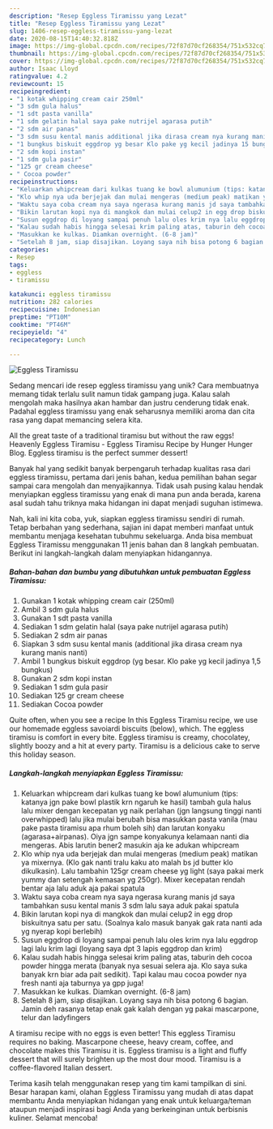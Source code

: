 ```yaml
---
description: "Resep Eggless Tiramissu yang Lezat"
title: "Resep Eggless Tiramissu yang Lezat"
slug: 1406-resep-eggless-tiramissu-yang-lezat
date: 2020-08-15T14:40:32.818Z
image: https://img-global.cpcdn.com/recipes/72f87d70cf268354/751x532cq70/eggless-tiramissu-foto-resep-utama.jpg
thumbnail: https://img-global.cpcdn.com/recipes/72f87d70cf268354/751x532cq70/eggless-tiramissu-foto-resep-utama.jpg
cover: https://img-global.cpcdn.com/recipes/72f87d70cf268354/751x532cq70/eggless-tiramissu-foto-resep-utama.jpg
author: Isaac Lloyd
ratingvalue: 4.2
reviewcount: 15
recipeingredient:
- "1 kotak whipping cream cair 250ml"
- "3 sdm gula halus"
- "1 sdt pasta vanilla"
- "1 sdm gelatin halal saya pake nutrijel agarasa putih"
- "2 sdm air panas"
- "3 sdm susu kental manis additional jika dirasa cream nya kurang manis nanti"
- "1 bungkus biskuit eggdrop yg besar Klo pake yg kecil jadinya 15 bungkus"
- "2 sdm kopi instan"
- "1 sdm gula pasir"
- "125 gr cream cheese"
- " Cocoa powder"
recipeinstructions:
- "Keluarkan whipcream dari kulkas tuang ke bowl alumunium (tips: katanya jgn pake bowl plastik krn ngaruh ke hasil) tambah gula halus lalu mixer dengan kecepatan yg naik perlahan (jgn langsung tinggi nanti overwhipped) lalu jika mulai berubah bisa masukkan pasta vanila (mau pake pasta tiramisu apa rhum boleh sih) dan larutan konyaku (agarasa+airpanas). Oiya jgn sampe konyakunya kelamaan nanti dia mengeras. Abis larutin bener2 masukin aja ke adukan whipcream"
- "Klo whip nya uda berjejak dan mulai mengeras (medium peak) matikan ya mixernya. (Klo gak nanti tralu kaku ato malah bs jd butter klo dikulkasin). Lalu tambahin 125gr cream cheese yg light (saya pakai merk yummy dan setengah kemasan yg 250gr). Mixer kecepatan rendah bentar aja lalu aduk aja pakai spatula"
- "Waktu saya coba cream nya saya ngerasa kurang manis jd saya tambahkan susu kental manis 3 sdm lalu saya aduk pakai spatula"
- "Bikin larutan kopi nya di mangkok dan mulai celup2 in egg drop biskuitnya satu per satu. (Soalnya kalo masuk banyak gak rata nanti ada yg nyerap kopi berlebih)"
- "Susun eggdrop di loyang sampai penuh lalu oles krim nya lalu eggdrop lagi lalu krim lagi (loyang saya dpt 3 lapis eggdrop dan krim)"
- "Kalau sudah habis hingga selesai krim paling atas, taburin deh cocoa powder hingga merata (banyak nya sesuai selera aja. Klo saya suka banyak krn biar ada pait sedikit). Tapi kalau mau cocoa powder nya fresh nanti aja taburnya ya gpp juga!"
- "Masukkan ke kulkas. Diamkan overnight. (6-8 jam)"
- "Setelah 8 jam, siap disajikan. Loyang saya nih bisa potong 6 bagian. Jamin deh rasanya tetap enak gak kalah dengan yg pakai mascarpone, telur dan ladyfingers"
categories:
- Resep
tags:
- eggless
- tiramissu

katakunci: eggless tiramissu 
nutrition: 282 calories
recipecuisine: Indonesian
preptime: "PT10M"
cooktime: "PT46M"
recipeyield: "4"
recipecategory: Lunch

---
```



![Eggless Tiramissu](https://img-global.cpcdn.com/recipes/72f87d70cf268354/751x532cq70/eggless-tiramissu-foto-resep-utama.jpg)

Sedang mencari ide resep eggless tiramissu yang unik? Cara membuatnya memang tidak terlalu sulit namun tidak gampang juga. Kalau salah mengolah maka hasilnya akan hambar dan justru cenderung tidak enak. Padahal eggless tiramissu yang enak seharusnya memiliki aroma dan cita rasa yang dapat memancing selera kita.

All the great taste of a traditional tiramisu but without the raw eggs! Heavenly Eggless Tiramisu - Eggless Tiramisu Recipe by Hunger Hunger Blog. Eggless tiramisu is the perfect summer dessert!

Banyak hal yang sedikit banyak berpengaruh terhadap kualitas rasa dari eggless tiramissu, pertama dari jenis bahan, kedua pemilihan bahan segar sampai cara mengolah dan menyajikannya. Tidak usah pusing kalau hendak menyiapkan eggless tiramissu yang enak di mana pun anda berada, karena asal sudah tahu triknya maka hidangan ini dapat menjadi suguhan istimewa.


Nah, kali ini kita coba, yuk, siapkan eggless tiramissu sendiri di rumah. Tetap berbahan yang sederhana, sajian ini dapat memberi manfaat untuk membantu menjaga kesehatan tubuhmu sekeluarga. Anda bisa membuat Eggless Tiramissu menggunakan 11 jenis bahan dan 8 langkah pembuatan. Berikut ini langkah-langkah dalam menyiapkan hidangannya.

<!--inarticleads1-->

##### Bahan-bahan dan bumbu yang dibutuhkan untuk pembuatan Eggless Tiramissu:

1. Gunakan 1 kotak whipping cream cair (250ml)
1. Ambil 3 sdm gula halus
1. Gunakan 1 sdt pasta vanilla
1. Sediakan 1 sdm gelatin halal (saya pake nutrijel agarasa putih)
1. Sediakan 2 sdm air panas
1. Siapkan 3 sdm susu kental manis (additional jika dirasa cream nya kurang manis nanti)
1. Ambil 1 bungkus biskuit eggdrop (yg besar. Klo pake yg kecil jadinya 1,5 bungkus)
1. Gunakan 2 sdm kopi instan
1. Sediakan 1 sdm gula pasir
1. Sediakan 125 gr cream cheese
1. Sediakan  Cocoa powder


Quite often, when you see a recipe In this Eggless Tiramisu recipe, we use our homemade eggless savoiardi biscuits (below), which. The eggless tiramisu is comfort in every bite. Eggless tiramisu is creamy, chocolatey, slightly boozy and a hit at every party. Tiramisu is a delicious cake to serve this holiday season. 

<!--inarticleads2-->

##### Langkah-langkah menyiapkan Eggless Tiramissu:

1. Keluarkan whipcream dari kulkas tuang ke bowl alumunium (tips: katanya jgn pake bowl plastik krn ngaruh ke hasil) tambah gula halus lalu mixer dengan kecepatan yg naik perlahan (jgn langsung tinggi nanti overwhipped) lalu jika mulai berubah bisa masukkan pasta vanila (mau pake pasta tiramisu apa rhum boleh sih) dan larutan konyaku (agarasa+airpanas). Oiya jgn sampe konyakunya kelamaan nanti dia mengeras. Abis larutin bener2 masukin aja ke adukan whipcream
1. Klo whip nya uda berjejak dan mulai mengeras (medium peak) matikan ya mixernya. (Klo gak nanti tralu kaku ato malah bs jd butter klo dikulkasin). Lalu tambahin 125gr cream cheese yg light (saya pakai merk yummy dan setengah kemasan yg 250gr). Mixer kecepatan rendah bentar aja lalu aduk aja pakai spatula
1. Waktu saya coba cream nya saya ngerasa kurang manis jd saya tambahkan susu kental manis 3 sdm lalu saya aduk pakai spatula
1. Bikin larutan kopi nya di mangkok dan mulai celup2 in egg drop biskuitnya satu per satu. (Soalnya kalo masuk banyak gak rata nanti ada yg nyerap kopi berlebih)
1. Susun eggdrop di loyang sampai penuh lalu oles krim nya lalu eggdrop lagi lalu krim lagi (loyang saya dpt 3 lapis eggdrop dan krim)
1. Kalau sudah habis hingga selesai krim paling atas, taburin deh cocoa powder hingga merata (banyak nya sesuai selera aja. Klo saya suka banyak krn biar ada pait sedikit). Tapi kalau mau cocoa powder nya fresh nanti aja taburnya ya gpp juga!
1. Masukkan ke kulkas. Diamkan overnight. (6-8 jam)
1. Setelah 8 jam, siap disajikan. Loyang saya nih bisa potong 6 bagian. Jamin deh rasanya tetap enak gak kalah dengan yg pakai mascarpone, telur dan ladyfingers


A tiramisu recipe with no eggs is even better! This eggless Tiramisu requires no baking. Mascarpone cheese, heavy cream, coffee, and chocolate makes this Tiramisu it is. Eggless tiramisu is a light and fluffy dessert that will surely brighten up the most dour mood. Tiramisu is a coffee-flavored Italian dessert. 

Terima kasih telah menggunakan resep yang tim kami tampilkan di sini. Besar harapan kami, olahan Eggless Tiramissu yang mudah di atas dapat membantu Anda menyiapkan hidangan yang enak untuk keluarga/teman ataupun menjadi inspirasi bagi Anda yang berkeinginan untuk berbisnis kuliner. Selamat mencoba!
